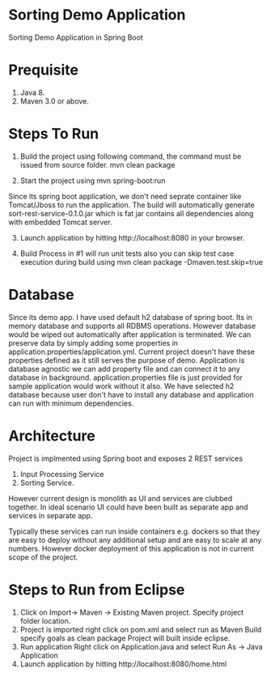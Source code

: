 # Sorting Demo Application
Sorting Demo Application in Spring Boot

# Prequisite

1. Java 8.
2. Maven 3.0 or above. 

# Steps To Run

1. Build the project using following command, the command must be issued from source folder.
   mvn clean package

2. Start the project using
   mvn spring-boot:run
   
Since its spring boot application, we don't need seprate container like Tomcat/Jboss to run the application. The build will automatically generate sort-rest-service-0.1.0.jar which is fat jar contains all dependencies along with embedded Tomcat server.
   
3. Launch application by hitting 
   http://localhost:8080 in your browser.

4. Build Process in #1 will run unit tests also you can skip test case execution during build using
   mvn clean package -Dmaven.test.skip=true
   
# Database

Since its demo app. I have used default h2 database of spring boot. Its in memory database and supports all RDBMS operations. However database would be wiped out automatically after application is terminated. We can preserve data by simply adding some properties in application.properties/application.yml. Current project doesn't have these properties defined as it still serves the purpose of demo.
Application is database agnostic we can add property file and can connect it to any database in background. application.properties file is just provided for sample application would work without it also.
We have selected h2 database because user don't have to install any database and application can run with minimum dependencies.

# Architecture
Project is implmented using Spring boot and exposes 2 REST services
1. Input Processing Service
2. Sorting Service.

However current design is monolith as UI and services are clubbed together. In ideal scenario UI could have been built as separate app and services in separate app.

Typically these services can run inside containers e.g. dockers so that they are easy to deploy without any additional setup and are easy to scale at any numbers. However docker deployment of this application is not in current scope of the project.

# Steps to Run from Eclipse

1. Click on Import-> Maven -> Existing Maven project.
  Specify project folder location.
2. Project is imported right click on pom.xml and select run as Maven Build
   specify goals as 
   clean package
   Project will built inside eclipse.
 3. Run application
    Right click on Application.java and select Run As -> Java Application
 4. Launch application by hitting 
    http://localhost:8080/home.html